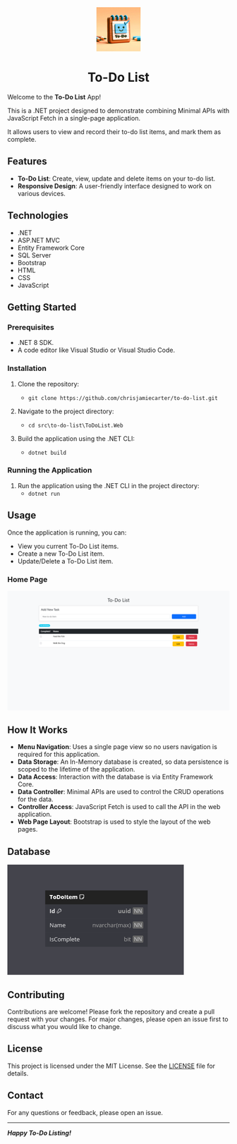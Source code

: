 <div align="center">
	<img src="./_resources/to-do-list-logo.png" alt="to do list logo" width="100px" />
	<h1>To-Do List</h1>
</div>

Welcome to the **To-Do List** App!

This is a .NET project designed to demonstrate combining Minimal APIs with JavaScript Fetch in a single-page application.

It allows users to view and record their to-do list items, and mark them as complete.

## Features

- **To-Do List**: Create, view, update and delete items on your to-do list.
- **Responsive Design**: A user-friendly interface designed to work on various devices.

## Technologies

- .NET
- ASP.NET MVC
- Entity Framework Core
- SQL Server
- Bootstrap
- HTML
- CSS
- JavaScript

## Getting Started

### Prerequisites

- .NET 8 SDK.
- A code editor like Visual Studio or Visual Studio Code.

### Installation

1. Clone the repository:
	- `git clone https://github.com/chrisjamiecarter/to-do-list.git`

2. Navigate to the project directory:
	- `cd src\to-do-list\ToDoList.Web`

3. Build the application using the .NET CLI:
	- `dotnet build`

### Running the Application

1. Run the application using the .NET CLI in the project directory:
	- `dotnet run`

## Usage

Once the application is running, you can:

- View you current To-Do List items.
- Create a new To-Do List item.
- Update/Delete a To-Do List item.

### Home Page

![home page](./_resources/to-do-list-home.png)

## How It Works

- **Menu Navigation**: Uses a single page view so no users navigation is required for this application.
- **Data Storage**: An In-Memory database is created, so data persistence is scoped to the lifetime of the application.
- **Data Access**: Interaction with the database is via Entity Framework Core.
- **Data Controller**: Minimal APIs are used to control the CRUD operations for the data.
- **Controller Access**: JavaScript Fetch is used to call the API in the web application.
- **Web Page Layout**: Bootstrap is used to style the layout of the web pages.

## Database

![entity relationship diagram](./_resources/entity-relationship-diagram.png)

## Contributing

Contributions are welcome! Please fork the repository and create a pull request with your changes. For major changes, please open an issue first to discuss what you would like to change.

## License

This project is licensed under the MIT License. See the [LICENSE](./LICENSE) file for details.

## Contact

For any questions or feedback, please open an issue.

---
***Happy To-Do Listing!***
